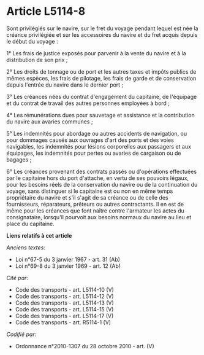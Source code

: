 # Article L5114-8

Sont privilégiés sur le navire, sur le fret du voyage pendant lequel est née la créance privilégiée et sur les accessoires du
navire et du fret acquis depuis le début du voyage :

1° Les frais de justice exposés pour parvenir à la vente du navire et à la distribution de son prix ;

2° Les droits de tonnage ou de port et les autres taxes et impôts publics de mêmes espèces, les frais de pilotage, les frais
de garde et de conservation depuis l'entrée du navire dans le dernier port ;

3° Les créances nées du contrat d'engagement du capitaine, de l'équipage et du contrat de travail des autres personnes
employées à bord ;

4° Les rémunérations dues pour sauvetage et assistance et la contribution du navire aux avaries communes ;

5° Les indemnités pour abordage ou autres accidents de navigation, ou pour dommages causés aux ouvrages d'art des ports et
des voies navigables, les indemnités pour lésions corporelles aux passagers et aux équipages, les indemnités pour pertes ou
avaries de cargaison ou de bagages ;

6° Les créances provenant des contrats passés ou d'opérations effectuées par le capitaine hors du port d'attache, en vertu de
ses pouvoirs légaux, pour les besoins réels de la conservation du navire ou de la continuation du voyage, sans distinguer si
le capitaine est ou non en même temps propriétaire du navire et s'il s'agit de sa créance ou de celle des fournisseurs,
réparateurs, prêteurs ou autres contractants. Il en est de même pour les créances que font naître contre l'armateur les actes
du consignataire, lorsqu'il pourvoit aux besoins normaux du navire au lieu et place du capitaine.

**Liens relatifs à cet article**

_Anciens textes_:

  - Loi n°67-5 du 3 janvier 1967 - art. 31 (Ab)
  - Loi n°69-8 du 3 janvier 1969 - art. 12 (Ab)

_Cité par_:

  - Code des transports - art. L5114-10 (V)
  - Code des transports - art. L5114-12 (V)
  - Code des transports - art. L5114-13 (V)
  - Code des transports - art. L5114-15 (V)
  - Code des transports - art. L5114-17 (V)
  - Code des transports - art. R5114-1 (V)

_Codifié par_:

  - Ordonnance n°2010-1307 du 28 octobre 2010 - art. (V)
